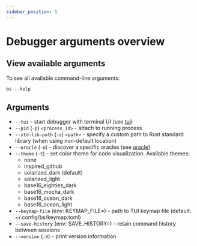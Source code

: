```yaml
---
sidebar_position: 5
---
```


# Debugger arguments overview

## View available arguments

To see all available command-line arguments:

```shell
bs --help
```

## Arguments

- `--tui` - start debugger with terminal UI (see [tui](/capabilities/tui.mdx))
- `--pid` (`-p`) `<process_id>` - attach to running process
- `--std-lib-path` (`-s`) `<path>` - specify a custom path to Rust standard library (when using non-default location)
- `--oracle` (`-o`) - discover a specific oracles (see [oracle](/capabilities/oracle.mdx))
- `--theme` (`-t`) - set color theme for code visualization. Available themes:
  - none
  - inspired_github
  - solarized_dark (default)
  - solarized_light
  - base16_eighties_dark
  - base16_mocha_dark
  - base16_ocean_dark
  - base16_ocean_light
- `--keymap-file` (env: KEYMAP_FILE=) - path to TUI keymap file (default: ~/.config/bs/keymap.toml)
- `--save-history` (env: SAVE_HISTORY=) - retain command history between sessions
- `--version` (`-V`) - print version information
